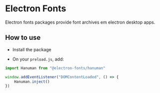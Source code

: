 # Electron Fonts

Electron fonts packages provide font archives em electron desktop apps.

## How to use

* Install the package

* On your `preload.js`, add:

```ts
import Hanuman from "@electron-fonts/hanuman"

window.addEventListener("DOMContentLoaded", () => {
    Hanuman.inject()
})
```